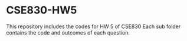 # CSE830-HW5
This repository includes the codes for HW 5 of CSE830
Each sub folder contains the code and outcomes of each question.
